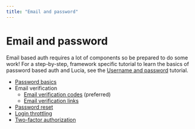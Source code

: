 ```yaml
---
title: "Email and password"
---
```


# Email and password

Email based auth requires a lot of components so be prepared to do some work! For a step-by-step, framework specific tutorial to learn the basics of password based auth and Lucia, see the [Username and password](/tutorials/username-and-password) tutorial. 

- [Password basics](/guides/email-and-password/basics)
- Email verification
  - [Email verification codes](/guides/email-and-password/email-verification-codes) (preferred)
  - [Email verification links](/guides/email-and-password/email-verification-links)
- [Password reset](/guides/email-and-password/password-reset)
- [Login throttling](/guides/email-and-password/login-throttling)
- [Two-factor authorization](/guides/email-and-password/2fa)
